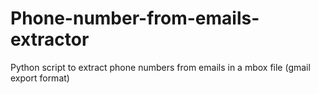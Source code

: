 # Phone-number-from-emails-extractor
Python script to extract phone numbers from emails in a mbox file (gmail export format)
